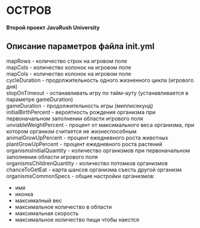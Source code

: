 <h1>ОСТРОВ</h1>
<h4>Второй проект JavaRush University</h4>

<h2>Описание параметров файла init.yml</h2>
mapRows - количество строк на игровом поле<br>
mapCols - количество колонок на игровом поле<br>
mapCols - количество колонок на игровом поле<br>
cycleDuration - продолжительность одного жизненного цикла (игрового дня)<br>
stopOnTimeout - останавливать игру по тайм-ауту (устанавливается в параметре gameDuration)<br>
gameDuration - продолжительность игры (миллисекунд)<br>
initialBirthPercent - вероятность рождения организма при первоначальном заполнении области игрового поля<br>
unviableWeightPercent - процент от максимального веса организма, при котором организм считается не жизнеспособным<br>
animalGrowUpPercent - процент ежедневного роста животных<br>
plantGrowUpPercent - процент ежедневного роста растений<br>
organismsInitialQuantity - количество организмов при первоначальном заполнении области игрового поля<br>
organismsChildrenQuantity - количество потомков организмов<br>
chanceToGetEat - карта шансов организма съесть другой организм<br>
organismsCommonSpecs - общие настройки организмов:
<ul>
<li>имя</li>
<li>иконка</li>
<li>максималный вес</li>
<li>максимальное количество в области</li>
<li>максимальная скорость</li>
<li>максимальное количество пищи чтобы наестся</li>
</ul>
